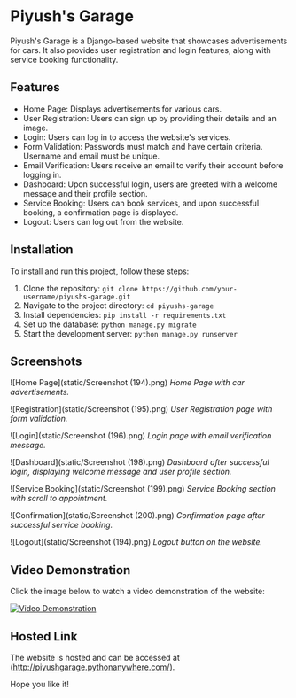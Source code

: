 # Piyush's Garage

Piyush's Garage is a Django-based website that showcases advertisements for cars. It also provides user registration and login features, along with service booking functionality.

## Features

- Home Page: Displays advertisements for various cars.
- User Registration: Users can sign up by providing their details and an image.
- Login: Users can log in to access the website's services.
- Form Validation: Passwords must match and have certain criteria. Username and email must be unique.
- Email Verification: Users receive an email to verify their account before logging in.
- Dashboard: Upon successful login, users are greeted with a welcome message and their profile section.
- Service Booking: Users can book services, and upon successful booking, a confirmation page is displayed.
- Logout: Users can log out from the website.

## Installation

To install and run this project, follow these steps:

1. Clone the repository: `git clone https://github.com/your-username/piyushs-garage.git`
2. Navigate to the project directory: `cd piyushs-garage`
3. Install dependencies: `pip install -r requirements.txt`
4. Set up the database: `python manage.py migrate`
5. Start the development server: `python manage.py runserver`

## Screenshots

![Home Page](static/Screenshot (194).png)
*Home Page with car advertisements.*

![Registration](static/Screenshot (195).png)
*User Registration page with form validation.*

![Login](static/Screenshot (196).png)
*Login page with email verification message.*

![Dashboard](static/Screenshot (198).png)
*Dashboard after successful login, displaying welcome message and user profile section.*

![Service Booking](static/Screenshot (199).png)
*Service Booking section with scroll to appointment.*

![Confirmation](static/Screenshot (200).png)
*Confirmation page after successful service booking.*

![Logout](static/Screenshot (194).png)
*Logout button on the website.*

## Video Demonstration

Click the image below to watch a video demonstration of the website:

[![Video Demonstration](https://img.youtube.com/vi/idECCMCUG4c/0.jpg)](https://www.youtube.com/watch?v=idECCMCUG4c)

## Hosted Link

The website is hosted and can be accessed at (http://piyushgarage.pythonanywhere.com/).

Hope you like it!

